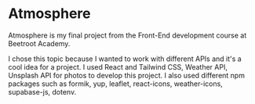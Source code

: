 # Atmosphere

Atmosphere is my final project from the Front-End development course at Beetroot Academy.

I chose this topic because I wanted to work with different APIs and it's a cool idea for a project. I used React and Tailwind CSS, Weather API, Unsplash API for photos to develop this project. I also used different npm packages such as formik, yup, leaflet, react-icons, weather-icons, supabase-js, dotenv.
